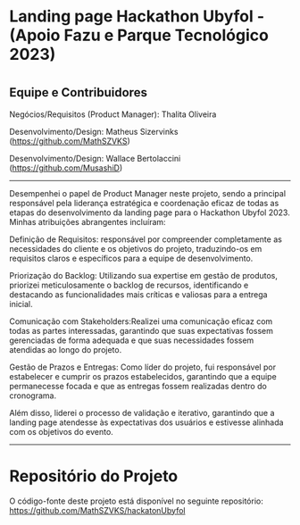 
<h1>Landing page  Hackathon Ubyfol - (Apoio Fazu e Parque Tecnológico 2023)<h1></h1>

Equipe e Contribuidores
-----------------------------------------------------------------------------------------------------------------------------------------------
Negócios/Requisitos (Product Manager): Thalita Oliveira

Desenvolvimento/Design: Matheus Sizervinks (https://github.com/MathSZVKS)

Desenvolvimento/Design: Wallace Bertolaccini (https://github.com/MusashiD)

------------------------------------------------------------------------------------------------------------------------------------------------

Desempenhei o papel de Product Manager neste projeto, sendo a principal responsável pela liderança estratégica e coordenação eficaz de todas as etapas do desenvolvimento da landing page para o Hackathon Ubyfol 2023. Minhas atribuições abrangentes incluíram:

Definição de Requisitos: responsável por compreender completamente as necessidades do cliente e os objetivos do projeto, traduzindo-os em requisitos claros e específicos para a equipe de desenvolvimento.

Priorização do Backlog: Utilizando sua expertise em gestão de produtos, priorizei meticulosamente o backlog de recursos, identificando e destacando as funcionalidades mais críticas e valiosas para a entrega inicial.

Comunicação com Stakeholders:Realizei uma comunicação eficaz com todas as partes interessadas, garantindo que suas expectativas fossem gerenciadas de forma adequada e que suas necessidades fossem atendidas ao longo do projeto.

Gestão de Prazos e Entregas: Como líder do projeto, fui responsável por estabelecer e cumprir os prazos estabelecidos, garantindo que a equipe permanecesse focada e que as entregas fossem realizadas dentro do cronograma.

Além disso, liderei o processo de validação e iterativo, garantindo que a landing page atendesse às expectativas dos usuários e estivesse alinhada com os objetivos do evento.

----------------------------------------------------------------------------------------------------------------------------------------------
<h1> Repositório do Projeto </h1>

O código-fonte deste projeto está disponível no seguinte repositório: https://github.com/MathSZVKS/hackatonUbyfol
